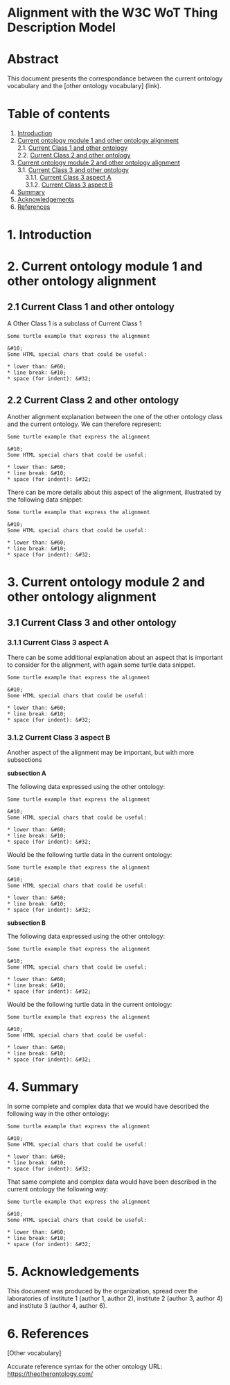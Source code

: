 # Alignment with the W3C WoT Thing Description Model

# Abstract

This document presents the correspondance between the current ontology vocabulary and the [other ontology vocabulary] (link). 

# Table of contents

1. [Introduction](#1-introduction)
2. [Current ontology module 1 and other ontology alignment](#2-current-ontology-module-1-and-other-ontology-alignment)<br/>
    2.1. [Current Class 1 and other ontology](#21-current-class-1-and-other-ontology)<br/>
    2.2. [Current Class 2 and other ontology](#22-current-class-2-and-other-ontology)<br/>
3. [Current ontology module 2 and other ontology alignment](#3-current-ontology-module-2-and-other-ontology-alignment)<br/>
    3.1. [Current Class 3 and other ontology](#31-current-class-3-and-other-ontology)<br/>
       &emsp; 3.1.1. [Current Class 3 aspect A](#311-current-class-3-aspect-a)<br/>
       &emsp; 3.1.2. [Current Class 3 aspect B](#312-current-class-3-aspect-b)<br/>
4. [Summary](#4-summary)
5. [Acknowledgements](#5-acknowledgements)
6. [References](#6-references)

# 1. Introduction

# 2. Current ontology module 1 and other ontology alignment
## 2.1 Current Class 1 and other ontology

A Other Class 1 is a subclass of Current Class 1 

```turtle
Some turtle example that express the alignment

&#10;
Some HTML special chars that could be useful:

* lower than: &#60;
* line break: &#10;
* space (for indent): &#32;
```

## 2.2 Current Class 2 and other ontology

Another alignment explanation between the one of the other ontology class and the current ontology. We can therefore represent:

```turtle
Some turtle example that express the alignment

&#10;
Some HTML special chars that could be useful:

* lower than: &#60;
* line break: &#10;
* space (for indent): &#32;
```

There can be more details about this aspect of the alignment, illustrated by the following data snippet:

```turtle
Some turtle example that express the alignment

&#10;
Some HTML special chars that could be useful:

* lower than: &#60;
* line break: &#10;
* space (for indent): &#32;
```
# 3. Current ontology module 2 and other ontology alignment

## 3.1 Current Class 3 and other ontology

### 3.1.1 Current Class 3 aspect A

There can be some additional explanation about an aspect that is important to consider for the alignment, with again some turtle data snippet.

```turtle
Some turtle example that express the alignment

&#10;
Some HTML special chars that could be useful:

* lower than: &#60;
* line break: &#10;
* space (for indent): &#32;
```

### 3.1.2 Current Class 3 aspect B

Another aspect of the alignment may be important, but with more subsections

**subsection A**

The following data expressed using the other ontology:

```turtle
Some turtle example that express the alignment

&#10;
Some HTML special chars that could be useful:

* lower than: &#60;
* line break: &#10;
* space (for indent): &#32;
```

Would be the following turtle data in the current ontology:

```turtle
Some turtle example that express the alignment

&#10;
Some HTML special chars that could be useful:

* lower than: &#60;
* line break: &#10;
* space (for indent): &#32;
```

**subsection B**

The following data expressed using the other ontology:

```turtle
Some turtle example that express the alignment

&#10;
Some HTML special chars that could be useful:

* lower than: &#60;
* line break: &#10;
* space (for indent): &#32;
```

Would be the following turtle data in the current ontology:

```turtle
Some turtle example that express the alignment

&#10;
Some HTML special chars that could be useful:

* lower than: &#60;
* line break: &#10;
* space (for indent): &#32;
```

# 4. Summary

In some complete and complex data that we would have described the following way in the other ontology:

```turtle
Some turtle example that express the alignment

&#10;
Some HTML special chars that could be useful:

* lower than: &#60;
* line break: &#10;
* space (for indent): &#32;
```

That same complete and complex data would have been described in the current ontology the following way:

```turtle
Some turtle example that express the alignment

&#10;
Some HTML special chars that could be useful:

* lower than: &#60;
* line break: &#10;
* space (for indent): &#32;
```

# 5. Acknowledgements

This document was produced by the organization, spread over the laboratories of institute 1 (author 1, author 2), institute 2 (author 3, author 4) and institute 3 (author 4, author 6).

# 6. References

[Other vocabulary]

Accurate reference syntax for the other ontology URL: https://theotherontology.com/


